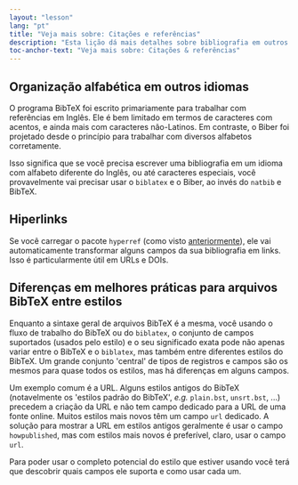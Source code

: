 ```yaml
---
layout: "lesson"
lang: "pt"
title: "Veja mais sobre: Citações e referências"
description: "Esta lição dá mais detalhes sobre bibliografia em outros idiomas, como transformar referências em link, e apresenta as principais diferenças entre estilos do BibTeX."
toc-anchor-text: "Veja mais sobre: Citações & referências"
---
```


## Organização alfabética em outros idiomas

O programa BibTeX foi escrito primariamente para trabalhar com referências em
Inglês.  Ele é bem limitado em termos de caracteres com acentos, e ainda mais
com caracteres não-Latinos.  Em contraste, o Biber foi projetado desde o
princípio para trabalhar com diversos alfabetos corretamente.

Isso significa que se você precisa escrever uma bibliografia em um idioma com
alfabeto diferente do Inglês, ou até caracteres especiais, você provavelmente
vai precisar usar o `biblatex` e o Biber, ao invés do `natbib` e BibTeX.

## Hiperlinks

Se você carregar o pacote `hyperref` (como visto [anteriormente](more-09)),
ele vai automaticamente transformar alguns campos da sua bibliografia em links.
Isso é particularmente útil em URLs e DOIs.

## Diferenças em melhores práticas para arquivos BibTeX entre estilos

Enquanto a sintaxe geral de arquivos BibTeX é a mesma, você usando o fluxo de
trabalho do BibTeX ou do `biblatex`, o conjunto de campos suportados (usados
pelo estilo) e o seu significado exata pode não apenas variar entre o BibTeX e
o `biblatex`, mas também entre diferentes estilos do BibTeX.  Um grande conjunto
'central' de tipos de registros e campos são os mesmos para quase todos os
estilos, mas há diferenças em alguns campos.

Um exemplo comum é a URL.  Alguns estilos antigos do BibTeX (notavelmente os
'estilos padrão do BibTeX', _e.g._ `plain.bst`, `unsrt.bst`, ...) precedem a
criação da URL e não tem campo dedicado para a URL de uma fonte online.  Muitos
estilos mais novos têm um campo `url` dedicado.  A solução para mostrar a URL em
estilos antigos geralmente é usar o campo `howpublished`, mas com estilos mais
novos é preferível, claro, usar o campo `url`.

Para poder usar o completo potencial do estilo que estiver usando você terá que
descobrir quais campos ele suporta e como usar cada um.
